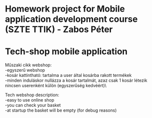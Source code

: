 # Homework project for Mobile application development course (SZTE TTIK) - Zabos Péter
# Tech-shop mobile application

Műszaki cikk webshop:\
 -egyszerű webshop\
 -kosár kattintható: tartalma a user által kosárba rakott termékek\
 -minden induláskor nullázza a kosár tartalmát, azaz csak 1 kosár létezik\
 nincsen userenként külön (egyszerűség kedvéért)\

Tech webshop description:\
 -easy to use online shop\
 -you can check your basket\
 -at startup the basket will be empty (for debug reasons)
